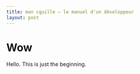 ```yaml
---
title: man cguille — le manuel d'un développeur
layout: post
---
```


Wow
===

Hello. This is just the beginning.
